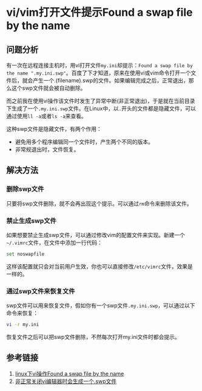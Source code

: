 # vi/vim打开文件提示Found a swap file by the name

## 问题分析

有一次在远程连接主机时，用vi打开文件`my.ini`却提示：`Found a swap file by the name ".my.ini.swp"`。百度了下才知道，原来在使用vi或vim命令打开一个文件后，就会产生一个.(filename).swp的文件。如果编辑完成之后，正常退出，那么这个swp文件就会被自动删除。

而之前我在使用vi操作该文件时发生了异常中断(非正常退出)，于是就在当前目录下生成了一个`.my.ini.swp`文件。在Linux中，以`.`开头的文件都是隐藏文件，可以通过使用`ll -a`或者`ls -a`来查看。
<!--more-->
这种swp文件是隐藏文件，有两个作用：

* 避免用多个程序编辑同一个文件时，产生两个不同的版本。
* 非常规退出时，文件恢复。

## 解决方法

### 删除swp文件

只要将swp文件删除，就不会再出现这个提示。可以通过`rm`命令来删除该文件。

### 禁止生成swp文件

如果想要禁止生成swp文件，可以通过修改vim的配置文件来实现。新建一个`~/.vimrc`文件，在文件中添加一行代码：

```bash
set noswapfile
```

这样该配置就只会对当前用户生效，你也可以直接修改`/etc/vimrc`文件，效果是一样的。

### 通过swp文件来恢复文件

swp文件可以用来恢复文件，假如你有一个swp文件`.my.ini.swp`，可以通过以下命令来恢复：

```bash
vi -r my.ini
```
恢复文件之后可以把swp文件删除，不然每次打开my.ini文件时都会提示。

## 参考链接

1. [linux下vi操作Found a swap file by the name](http://chenzhou123520.iteye.com/blog/1313585)
2. [非正常关闭vi编辑器时会生成一个.swp文件](https://www.cnblogs.com/quchunhui/p/7513586.html)

